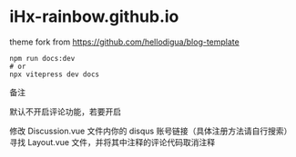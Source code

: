 # iHx-rainbow.github.io

theme fork from https://github.com/hellodigua/blog-template



```shell
npm run docs:dev
# or
npx vitepress dev docs
```

备注

默认不开启评论功能，若要开启

修改 Discussion.vue 文件内你的 disqus 账号链接（具体注册方法请自行搜索）
寻找 Layout.vue 文件，并将其中注释的评论代码取消注释
